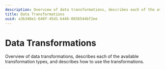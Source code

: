 ```yaml
---
description: Overview of data transformations, describes each of the available transformation types, and describes how to use the transformations.
title: Data Transformations
uuid: a3b348e1-640f-45d1-b446-0036544bf2ee
---
```


# Data Transformations

Overview of data transformations, describes each of the available transformation types, and describes how to use the transformations.

